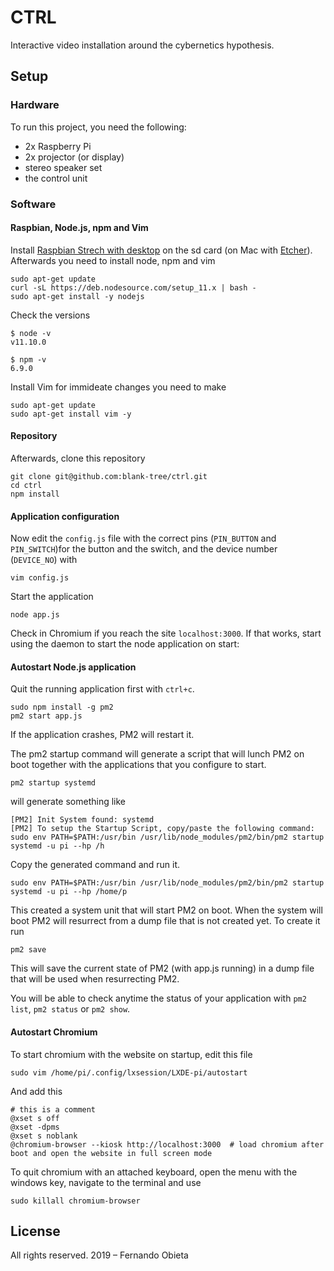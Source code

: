 # CTRL

Interactive video installation around the cybernetics hypothesis.

## Setup
### Hardware
To run this project, you need the following:
- 2x Raspberry Pi
- 2x projector (or display)
- stereo speaker set
- the control unit

### Software
#### Raspbian, Node.js, npm and Vim

Install [Raspbian Strech with desktop](https://www.raspberrypi.org/downloads/raspbian/) on the sd card (on Mac with [Etcher](https://www.balena.io/etcher/)). Afterwards you need to install node, npm and vim

```
sudo apt-get update
curl -sL https://deb.nodesource.com/setup_11.x | bash -
sudo apt-get install -y nodejs
```

Check the versions

```
$ node -v
v11.10.0

$ npm -v
6.9.0
```

Install Vim for immideate changes you need to make

```
sudo apt-get update
sudo apt-get install vim -y
```

#### Repository
Afterwards, clone this repository

```
git clone git@github.com:blank-tree/ctrl.git
cd ctrl
npm install
```

#### Application configuration

Now edit the `config.js` file with the correct pins (`PIN_BUTTON` and `PIN_SWITCH`)for the button and the switch, and the device number (`DEVICE_NO`) with

```
vim config.js
```

Start the application

```
node app.js
```

Check in Chromium if you reach the site `localhost:3000`. If that works, start using the daemon to start the node application on start:

#### Autostart Node.js application

Quit the running application first with `ctrl+c`.

```
sudo npm install -g pm2
pm2 start app.js
```

If the application crashes, PM2 will restart it.

The pm2 startup command will generate a script that will lunch PM2 on boot together with the applications that you configure to start.

```
pm2 startup systemd
```
will generate something like

```
[PM2] Init System found: systemd
[PM2] To setup the Startup Script, copy/paste the following command:
sudo env PATH=$PATH:/usr/bin /usr/lib/node_modules/pm2/bin/pm2 startup systemd -u pi --hp /h
```

Copy the generated command and run it.

```
sudo env PATH=$PATH:/usr/bin /usr/lib/node_modules/pm2/bin/pm2 startup systemd -u pi --hp /home/p
```

This created a system unit that will start PM2 on boot. When the system will boot PM2 will resurrect from a dump file that is not created yet. To create it run

```
pm2 save
```

This will save the current state of PM2 (with app.js running) in a dump file that will be used when resurrecting PM2.

You will be able to check anytime the status of your application with `pm2 list`, `pm2 status` or `pm2 show`.

#### Autostart Chromium

To start chromium with the website on startup, edit this file

```
sudo vim /home/pi/.config/lxsession/LXDE-pi/autostart
```

And add this

```
# this is a comment
@xset s off
@xset -dpms
@xset s noblank
@chromium-browser --kiosk http://localhost:3000  # load chromium after boot and open the website in full screen mode
```

To quit chromium with an attached keyboard, open the menu with the windows key, navigate to the terminal and use

```
sudo killall chromium-browser
```

## License
All rights reserved. 2019 – Fernando Obieta